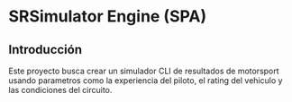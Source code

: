 # SRSimulator Engine (SPA)
## Introducción

Este proyecto busca crear un simulador CLI de resultados de motorsport usando parametros como la experiencia del piloto, el rating del vehiculo y las condiciones del circuito.
